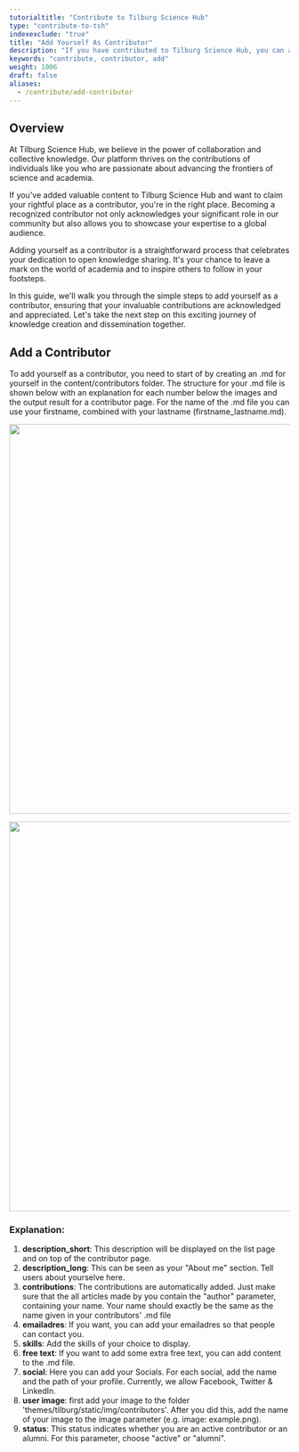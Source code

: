 ```yaml
---
tutorialtitle: "Contribute to Tilburg Science Hub"
type: "contribute-to-tsh"
indexexclude: "true"
title: "Add Yourself As Contributor"
description: "If you have contributed to Tilburg Science Hub, you can add yourself to our page as a contributor"
keywords: "contribute, contributor, add"
weight: 1006
draft: false
aliases:
  - /contribute/add-contributor
---
```


## Overview

At Tilburg Science Hub, we believe in the power of collaboration and collective knowledge. Our platform thrives on the contributions of individuals like you who are passionate about advancing the frontiers of science and academia.

If you've added valuable content to Tilburg Science Hub and want to claim your rightful place as a contributor, you're in the right place. Becoming a recognized contributor not only acknowledges your significant role in our community but also allows you to showcase your expertise to a global audience.

Adding yourself as a contributor is a straightforward process that celebrates your dedication to open knowledge sharing. It's your chance to leave a mark on the world of academia and to inspire others to follow in your footsteps.

In this guide, we'll walk you through the simple steps to add yourself as a contributor, ensuring that your invaluable contributions are acknowledged and appreciated. Let's take the next step on this exciting journey of knowledge creation and dissemination together.

## Add a Contributor

To add yourself as a contributor, you need to start of by creating an .md for yourself in the content/contributors folder. The structure for your .md file is shown below with an explanation for each number below the images and the output result for a contributor page. For the name of the .md file you can use your firstname, combined with your lastname (firstname_lastname.md).
<p>
<img src = "../images/contributor-md.png" width=700>
</p>
<p>
<img src = "../images/contributor-page.png" width=700>
</p>

### Explanation: ###
1. __description_short__: This description will be displayed on the list page and on top of the contributor page.
2. __description_long__: This can be seen as your "About me" section. Tell users about yourselve here.
3. __contributions__: The contributions are automatically added. Just make sure that the all articles made by you contain the "author" parameter, containing your name. Your name should exactly be the same as the name given in your contributors' .md file
4. __emailadres__: If you want, you can add your emailadres so that people can contact you.
5. __skills__: Add the skills of your choice to display.
6. __free text__: If you want to add some extra free text, you can add content to the .md file.
7. __social__: Here you can add your Socials. For each social, add the name and the path of your profile. Currently, we allow Facebook, Twitter & LinkedIn.
8. __user image__: first add your image to the folder 'themes/tilburg/static/img/contributors'. After you did this, add the name of your image to the image parameter (e.g. image: example.png).
9. __status__: This status indicates whether you are an active contributor or an alumni. For this parameter, choose "active" or "alumni".
